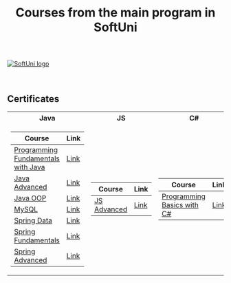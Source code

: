 # <p align="center"> Courses from the main program in SoftUni <p>
  
<br/>
  
<a href="https://softuni.bg/trainings/courses" rel="Courses"> ![SoftUni logo][logo] </a>
  
[logo]: https://nakov.com/wp-content/uploads/2012/03/Software-University-logo-horizontal.png "Logo Title" 

<br/>

<h2> Certificates </h2>

<table>

<tr>
  <th> Java </th>
  <th> JS </th>
  <th> C# </th>
</tr>

<tr>
<td>

| **Course**                                                                                                      | **Link**                                                                     |
| --------------------------------------------------------------------------------------------------------------- | ---------------------------------------------------------------------------- |
| <a href="https://softuni.bg/trainings/3366/java-fundamentals-may-2021"> Programming Fundamentals with Java </a> | <a href="https://softuni.bg/certificates/details/111448/60193b38"> Link </a> |
| <a href="https://softuni.bg/trainings/3485/java-advanced-september-2021"> Java Advanced </a>                    | <a href="https://softuni.bg/certificates/details/114500/6a0b217b"> Link </a> |
| <a href="https://softuni.bg/trainings/3486/java-oop-october-2021"> Java OOP </a>                                | <a href="https://softuni.bg/certificates/details/120181/2c99dce4"> Link </a> |
| <a href="https://softuni.bg/trainings/3602/mysql-january-2022"> MySQL </a>                                      | <a href="https://softuni.bg/certificates/details/123304/76197351"> Link </a> |
| <a href="https://softuni.bg/trainings/3592/spring-data-february-2022"> Spring Data </a>                         | <a href="https://softuni.bg/certificates/details/130739/69930690"> Link </a> |
| <a href="https://softuni.bg/trainings/3710/spring-fundamentals-may-2022"> Spring Fundamentals </a>              | <a href="https://softuni.bg/certificates/details/136845/0ec8577a"> Link </a> |
| <a href="https://softuni.bg/trainings/3711/spring-advanced-june-2022"> Spring Advanced </a>                     | <a href="https://softuni.bg/certificates/details/141821/69ba39c5"> Link </a> |
  
</td>                                                         
<td>
  
| **Course**                                                                                                              | **Link**                                                                     |
| ----------------------------------------------------------------------------------------------------------------------- | ---------------------------------------------------------------------------- |
| <a href="https://softuni.bg/trainings/3961/js-advanced-january-2023" > JS Advanced </a>                                 | <a href="https://softuni.bg/certificates/details/167991/75431866"> Link </a> |

</td>
<td>

| **Course**                                                                                                              | **Link**                                                                     |
| ----------------------------------------------------------------------------------------------------------------------- | ---------------------------------------------------------------------------- |
| <a href="https://softuni.bg/trainings/3319/programming-basics-with-csharp-march-2021" > Programming Basics with C# </a> | <a href="https://softuni.bg/certificates/details/105260/bc53ea56"> Link </a> |

</td>
</td>
